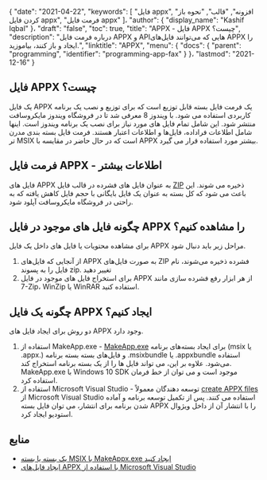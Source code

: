 {
  "date": "2021-04-22",
  "keywords": [
"فایل appx",
"افزونه",
"قالب",
"نحوه باز کردن فایل appx",
"فرمت فایل appx"
]،
  "author": {
    "display_name": "Kashif Iqbal"
}،
  "draft": "false",
  "toc": true,
  "title": "APPX - فایل APPX چیست؟",
  "description": "درباره فرمت فایل APPX و APIهایی که می‌توانند فایل‌های APPX را ایجاد و باز کنند، بیاموزید.",
  "linktitle": "APPX",
  "menu": {
    "docs": {
      "parent": "programming",
      "identifier": "programming-app-fax"
}
}،
  "lastmod": "2021-12-16"
}

## فایل APPX چیست؟

یک فایل APPX یک فرمت فایل بسته قابل توزیع است که برای توزیع و نصب یک برنامه کاربردی استفاده می شود. با ویندوز 8 معرفی شد تا در فروشگاه ویندوز مایکروسافت منتشر شود. این شامل تمام فایل های مورد نیاز برای نصب یک برنامه ویندوز است. اینها شامل اطلاعات فراداده، فایل‌ها و اطلاعات اعتبار هستند. فرمت فایل بسته بندی مدرن تر MSIX است که در حال حاضر در مقایسه با APPX بیشتر مورد استفاده قرار می گیرد.

## فرمت فایل APPX - اطلاعات بیشتر

فایل های APPX به عنوان فایل های فشرده در قالب فایل [ZIP](/compression/zip/) ذخیره می شوند. این باعث می شود که کل بسته به عنوان یک فایل بایگانی با حجم فایل کاهش یافته که به راحتی در فروشگاه مایکروسافت آپلود شود.

## چگونه فایل های موجود در فایل APPX را مشاهده کنیم؟

برای مشاهده محتویات یا فایل های داخل یک فایل APPX مراحل زیر باید دنبال شود.

 1. از آنجایی که فایل‌های APPX به صورت فایل‌های ZIP فشرده ذخیره می‌شوند، نام فایل را به پسوند zip. تغییر دهید
 1. برای استخراج فایل های موجود در فایل APPX از هر ابزار رفع فشرده سازی مانند 7-Zip، WinZip یا WinRAR استفاده کنید.

## چگونه یک فایل APPX ایجاد کنیم؟

دو روش برای ایجاد فایل های APPX وجود دارد.

 1. استفاده از MakeApp.exe - [MakeApp.exe](https://learn.microsoft.com/en-us/windows/msix/package/create-app-package-with-makeappx-tool) برای ایجاد بسته‌های برنامه (msix یا .appx.) و فایل‌های بسته بسته برنامه .msixbundle یا .appxbundle استفاده می‌شود. علاوه بر این، می تواند فایل ها را از یک بسته برنامه استخراج کند. MakeApp.exe با Windows 10 SDK موجود است و می توان از خط فرمان استفاده کرد.
 1. استفاده از Microsoft Visual Studio - توسعه دهندگان معمولاً [create APPX files](https://learn.microsoft.com/en-us/windows/msix/desktop/vs-package-overview) از Microsoft Visual Studio استفاده می کنند. پس از تکمیل توسعه برنامه و آماده شدن برنامه برای انتشار، می توان فایل بسته APPX را با انتشار آن از داخل ویژوال استودیو ایجاد کرد.

## منابع

 * [یک بسته یا بسته MSIX با MakeAppx.exe ایجاد کنید](https://learn.microsoft.com/en-us/windows/msix/package/create-app-package-with-makeappx-tool)
 * [ایجاد فایل‌های APPX با استفاده از Microsoft Visual Studio](https://learn.microsoft.com/en-us/windows/msix/desktop/vs-package-overview)

